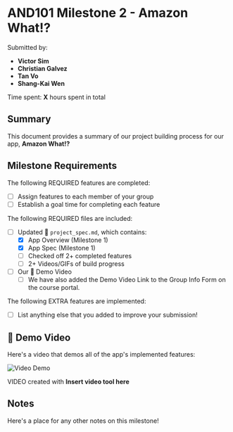 <!-- (This is a comment) INSTRUCTIONS: Go through this page and fill out any **bolded** entries with their correct values.-->

# AND101 Milestone 2 - **Amazon What!?**

Submitted by:
- **Victor Sim**
- **Christian Galvez**
- **Tan Vo**
- **Shang-Kai Wen**

Time spent: **X** hours spent in total

## Summary

This document provides a summary of our project building process for our app, **Amazon What!?**

## Milestone Requirements

<!-- Please be sure to change the [ ] to [x] for any features you completed.  If a feature is not checked [x], you might miss the points for that item! -->

The following REQUIRED features are completed:

- [ ] Assign features to each member of your group
- [ ] Establish a goal time for completing each feature

The following REQUIRED files are included:

- [ ] Updated 📄 `project_spec.md`, which contains:
  - [X] App Overview (Milestone 1)
  - [X] App Spec (Milestone 1)
  - [ ] Checked off 2+ completed features
  - [ ] 2+ Videos/GIFs of build progress

- [ ] Our 🎥 Demo Video
  - [ ] We have also added the Demo Video Link to the Group Info Form on the course portal.

The following EXTRA features are implemented:

- [ ] List anything else that you added to improve your submission!

## 🎥 Demo Video

Here's a video that demos all of the app's implemented features:

<img src='http://i.imgur.com/link/to/your/gif/file.gif' title='Video Demo' width='' alt='Video Demo' />

VIDEO created with **Insert video tool here**

## Notes

Here's a place for any other notes on this milestone!